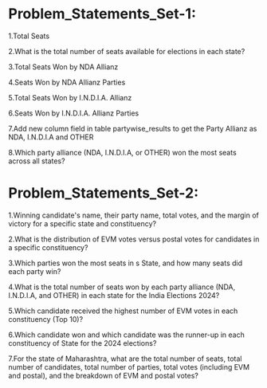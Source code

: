 # Problem_Statements_Set-1:

1.Total Seats

2.What is the total number of seats available for elections in each state?

3.Total Seats Won by NDA Allianz

4.Seats Won by NDA Allianz Parties

5.Total Seats Won by I.N.D.I.A. Allianz

6.Seats Won by I.N.D.I.A. Allianz Parties

7.Add new column field in table partywise_results to get the Party Allianz as NDA, I.N.D.I.A and OTHER

8.Which party alliance (NDA, I.N.D.I.A, or OTHER) won the most seats across all states?

# Problem_Statements_Set-2:

1.Winning candidate's name, their party name, total votes, and the margin of victory for a specific state and constituency?

2.What is the distribution of EVM votes versus postal votes for candidates in a specific constituency?

3.Which parties won the most seats in s State, and how many seats did each party win?

4.What is the total number of seats won by each party alliance (NDA, I.N.D.I.A, and OTHER) in each state for the India Elections 2024?

5.Which candidate received the highest number of EVM votes in each constituency (Top 10)?

6.Which candidate won and which candidate was the runner-up in each constituency of State for the 2024 elections?

7.For the state of Maharashtra, what are the total number of seats, total number of candidates, total number of parties, total votes (including EVM and postal), and the breakdown of EVM and postal votes?
